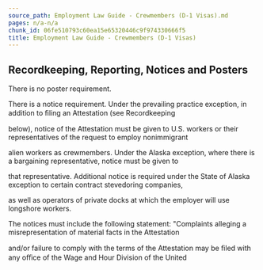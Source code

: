 ```yaml
---
source_path: Employment Law Guide - Crewmembers (D-1 Visas).md
pages: n/a-n/a
chunk_id: 06fe510793c60ea15e65320446c9f974330666f5
title: Employment Law Guide - Crewmembers (D-1 Visas)
---
```

## Recordkeeping, Reporting, Notices and Posters

There is no poster requirement.

There is a notice requirement. Under the prevailing practice exception, in addition to ﬁling an Attestation (see Recordkeeping

below), notice of the Attestation must be given to U.S. workers or their representatives of the request to employ nonimmigrant

alien workers as crewmembers. Under the Alaska exception, where there is a bargaining representative, notice must be given to

that representative. Additional notice is required under the State of Alaska exception to certain contract stevedoring companies,

as well as operators of private docks at which the employer will use longshore workers.

The notices must include the following statement: "Complaints alleging a misrepresentation of material facts in the Attestation

and/or failure to comply with the terms of the Attestation may be ﬁled with any oﬃce of the Wage and Hour Division of the United
